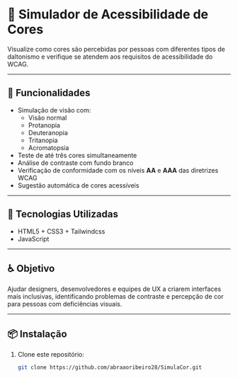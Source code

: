 # 🎨 Simulador de Acessibilidade de Cores

Visualize como cores são percebidas por pessoas com diferentes tipos de daltonismo e verifique se atendem aos requisitos de acessibilidade do WCAG.

---

## 🧩 Funcionalidades

- Simulação de visão com:
  - Visão normal
  - Protanopia
  - Deuteranopia
  - Tritanopia
  - Acromatopsia
- Teste de até três cores simultaneamente
- Análise de contraste com fundo branco
- Verificação de conformidade com os níveis **AA** e **AAA** das diretrizes WCAG
- Sugestão automática de cores acessíveis

---

## 🚀 Tecnologias Utilizadas

- HTML5 + CSS3 + Tailwindcss
- JavaScript

---

## ♿ Objetivo

Ajudar designers, desenvolvedores e equipes de UX a criarem interfaces mais inclusivas, identificando problemas de contraste e percepção de cor para pessoas com deficiências visuais.

---

## 📦 Instalação

1. Clone este repositório:
   ```bash
   git clone https://github.com/abraaoribeiro28/SimulaCor.git
